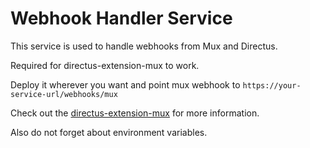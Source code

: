 # Webhook Handler Service

This service is used to handle webhooks from Mux and Directus.

Required for directus-extension-mux to work.

Deploy it wherever you want and point mux webhook to `https://your-service-url/webhooks/mux`

Check out the [directus-extension-mux](https://github.com/gigor/directus-extension-mux) for more information.

Also do not forget about environment variables.